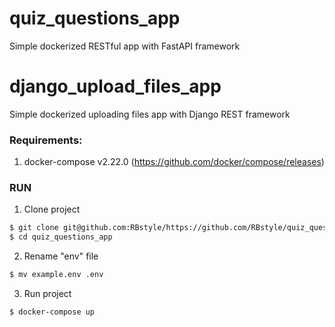 # quiz_questions_app
Simple dockerized RESTful app with FastAPI framework

# django_upload_files_app
Simple dockerized uploading files app with Django REST framework

### Requirements:

1. docker-compose v2.22.0 (https://github.com/docker/compose/releases)
 
### RUN
1. Clone project
```bash
$ git clone git@github.com:RBstyle/https://github.com/RBstyle/quiz_questions_app.git
$ cd quiz_questions_app
```
2. Rename "env" file
```bash
$ mv example.env .env
```
3. Run project
```
$ docker-compose up
```
